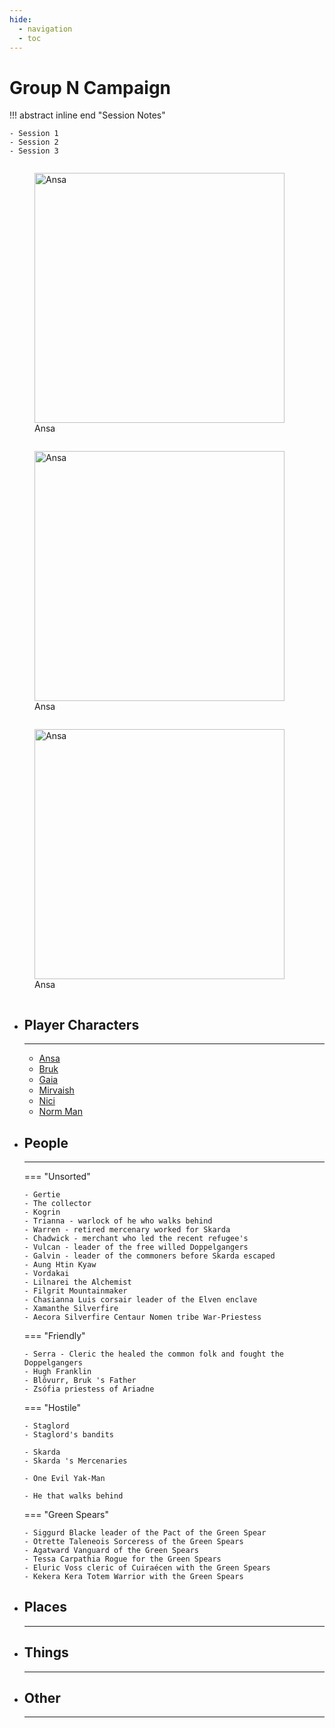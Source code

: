 ```yaml
---
hide:
  - navigation
  - toc
---
```


# Group N Campaign

!!! abstract inline end "Session Notes"

    - Session 1
    - Session 2
    - Session 3

<div class="row">
  <div class="column">
    <figure markdown>
      <a href="https://half-guinea-press.github.io/zymurgical-oubliette/images/Ansa-1024x1024.jpg">
        <img src="https://half-guinea-press.github.io/zymurgical-oubliette/images/Ansa-1024x1024.jpg" alt="Ansa" style="width:400px;height:400px;">
      </a>
      <figcaption>Ansa</figcaption>
    </figure>
  </div>
  <div class="column">
    <figure markdown>
      <a href="https://half-guinea-press.github.io/zymurgical-oubliette/images/Ansa-1024x1024.jpg">
        <img src="https://half-guinea-press.github.io/zymurgical-oubliette/images/Ansa-1024x1024.jpg" alt="Ansa" style="width:400px;height:400px;">
      </a>
      <figcaption>Ansa</figcaption>
    </figure>
  </div>
  <div class="column">
    <figure markdown>
      <a href="https://half-guinea-press.github.io/zymurgical-oubliette/images/Ansa-1024x1024.jpg">
        <img src="https://half-guinea-press.github.io/zymurgical-oubliette/images/Ansa-1024x1024.jpg" alt="Ansa" style="width:400px;height:400px;">
      </a>
      <figcaption>Ansa</figcaption>
    </figure>
  </div>
</div>


<div class="grid cards" markdown>

-   ## Player Characters

    ---

    - [Ansa](pc/ansa)
    - [Bruk](pc/bruk)
    - [Gaia](pc/gaia)
    - [Mirvaish](pc/mirvaish)
    - [Nici](pc/nici)
    - [Norm Man](pc/norm)

-   ## People

    ---

    === "Unsorted"

        - Gertie 
        - The collector
        - Kogrin
        - Trianna - warlock of he who walks behind
        - Warren - retired mercenary worked for Skarda
        - Chadwick - merchant who led the recent refugee's
        - Vulcan - leader of the free willed Doppelgangers
        - Galvin - leader of the commoners before Skarda escaped
        - Aung Htin Kyaw
        - Vordakai
        - Lilnarei the Alchemist
        - Filgrit Mountainmaker
        - Chasianna Luis corsair leader of the Elven enclave
        - Xamanthe Silverfire
        - Aecora Silverfire Centaur Nomen tribe War-Priestess

    === "Friendly"

        - Serra - Cleric the healed the common folk and fought the Doppelgangers
        - Hugh Franklin
        - Blôvurr, Bruk 's Father
        - Zsófia priestess of Ariadne

    === "Hostile"

        - Staglord
        - Staglord's bandits

        - Skarda
        - Skarda 's Mercenaries

        - One Evil Yak-Man

        - He that walks behind

    === "Green Spears"

        - Siggurd Blacke leader of the Pact of the Green Spear
        - Otrette Taleneois Sorceress of the Green Spears
        - Agatward Vanguard of the Green Spears
        - Tessa Carpathia Rogue for the Green Spears
        - Eluric Voss cleric of Cuiraécen with the Green Spears
        - Kekera Kera Totem Warrior with the Green Spears

-   ## Places

    ---

-   ## Things

    ---

-   ## Other

    ---

</div>
